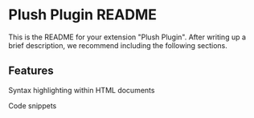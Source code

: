 # Plush Plugin README

This is the README for your extension "Plush Plugin". After writing up a brief description, we recommend including the following sections.

## Features

Syntax highlighting within HTML documents

Code snippets

